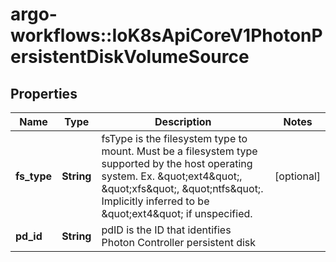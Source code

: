 # argo-workflows::IoK8sApiCoreV1PhotonPersistentDiskVolumeSource

## Properties
Name | Type | Description | Notes
------------ | ------------- | ------------- | -------------
**fs_type** | **String** | fsType is the filesystem type to mount. Must be a filesystem type supported by the host operating system. Ex. \&quot;ext4\&quot;, \&quot;xfs\&quot;, \&quot;ntfs\&quot;. Implicitly inferred to be \&quot;ext4\&quot; if unspecified. | [optional] 
**pd_id** | **String** | pdID is the ID that identifies Photon Controller persistent disk | 


